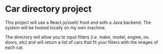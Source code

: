 # Car directory project

This project will use a React.js/svelt/ front end with a Java backend. The system will be hosted locally on my own machine.

The directory will allow you to input filters (i.e. make, model, engine, no. doors, etc) and will return a list of cars that fit your filters with the images of each car.